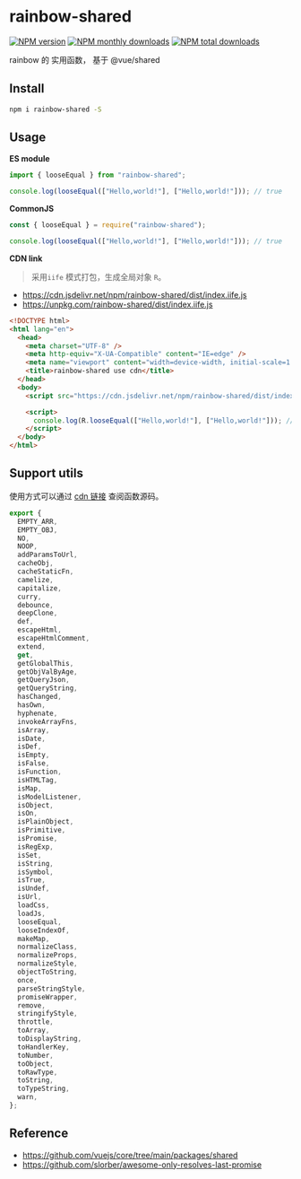 # rainbow-shared

[![NPM version](https://img.shields.io/npm/v/rainbow-shared.svg?style=flat)](https://www.npmjs.com/package/rainbow-shared) [![NPM monthly downloads](https://img.shields.io/npm/dm/rainbow-shared.svg?style=flat)](https://npmjs.org/package/rainbow-shared) [![NPM total downloads](https://img.shields.io/npm/dt/rainbow-shared.svg?style=flat)](https://npmjs.org/package/rainbow-shared)

rainbow 的 实用函数， 基于 @vue/shared

## Install

```bash
npm i rainbow-shared -S
```

## Usage

**ES module**

```js
import { looseEqual } from "rainbow-shared";

console.log(looseEqual(["Hello,world!"], ["Hello,world!"])); // true
```

**CommonJS**

```js
const { looseEqual } = require("rainbow-shared");

console.log(looseEqual(["Hello,world!"], ["Hello,world!"])); // true
```

**CDN link**

> 采用`iife` 模式打包，生成全局对象 `R`。

- https://cdn.jsdelivr.net/npm/rainbow-shared/dist/index.iife.js
- https://unpkg.com/rainbow-shared/dist/index.iife.js

```html
<!DOCTYPE html>
<html lang="en">
  <head>
    <meta charset="UTF-8" />
    <meta http-equiv="X-UA-Compatible" content="IE=edge" />
    <meta name="viewport" content="width=device-width, initial-scale=1.0" />
    <title>rainbow-shared use cdn</title>
  </head>
  <body>
    <script src="https://cdn.jsdelivr.net/npm/rainbow-shared/dist/index.iife.js"></script>

    <script>
      console.log(R.looseEqual(["Hello,world!"], ["Hello,world!"])); // true
    </script>
  </body>
</html>
```

## Support utils

使用方式可以通过 [cdn 链接](https://cdn.jsdelivr.net/npm/rainbow-shared/dist/index.iife.js) 查阅函数源码。

```js
export {
  EMPTY_ARR,
  EMPTY_OBJ,
  NO,
  NOOP,
  addParamsToUrl,
  cacheObj,
  cacheStaticFn,
  camelize,
  capitalize,
  curry,
  debounce,
  deepClone,
  def,
  escapeHtml,
  escapeHtmlComment,
  extend,
  get,
  getGlobalThis,
  getObjValByAge,
  getQueryJson,
  getQueryString,
  hasChanged,
  hasOwn,
  hyphenate,
  invokeArrayFns,
  isArray,
  isDate,
  isDef,
  isEmpty,
  isFalse,
  isFunction,
  isHTMLTag,
  isMap,
  isModelListener,
  isObject,
  isOn,
  isPlainObject,
  isPrimitive,
  isPromise,
  isRegExp,
  isSet,
  isString,
  isSymbol,
  isTrue,
  isUndef,
  isUrl,
  loadCss,
  loadJs,
  looseEqual,
  looseIndexOf,
  makeMap,
  normalizeClass,
  normalizeProps,
  normalizeStyle,
  objectToString,
  once,
  parseStringStyle,
  promiseWrapper,
  remove,
  stringifyStyle,
  throttle,
  toArray,
  toDisplayString,
  toHandlerKey,
  toNumber,
  toObject,
  toRawType,
  toString,
  toTypeString,
  warn,
};
```

## Reference

- https://github.com/vuejs/core/tree/main/packages/shared
- https://github.com/slorber/awesome-only-resolves-last-promise
